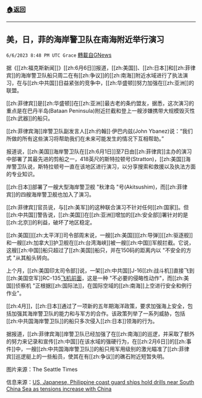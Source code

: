 ###  [:house:返回](README.md)
---


## 美，日，菲的海岸警卫队在南海附近举行演习
`6/6/2023 8:48 PM UTC Grace` [轉載自GNews](https://gnews.org/articles/1363260)

         

据《[[zh:福克斯新闻]]》[[zh:6月6日]]报道，[[zh:美国]]、[[zh:日本]]和[[zh:菲律宾]]的海岸警卫队船只周二在有[[zh:争议]]的[[zh:南海]]附近水域进行了执法演习，在与[[zh:中共国]]日益紧张的竞争中，[[zh:华盛顿]]努力加强在[[zh:亚洲]]的联盟。

[[zh:菲律宾]]是[[zh:华盛顿]]在[[zh:亚洲]]最古老的条约盟友，据悉，这次演习的重点是在巴丹半岛(Bataan Peninsula)附近拦截和登上一艘涉嫌携带大规模毁灭性[[zh:武器]]的船只。

[[zh:菲律宾海]]岸警卫队副发言人[[zh:约翰]]·伊巴内兹(John Ybanez)说：“我们所做的所有这些演习将帮助我们在未来可能发生的情况下互相帮助。”

报道说，[[zh:美国]]海岸警卫队在[[zh:6月1日]]至7日由[[zh:菲律宾]]主办的演习中部署了其最先进的剪船之一，418英尺的斯特拉顿号(Stratton)，[[zh:美国]]海岸警卫队说，斯特拉顿号一直在该地区进行演习，以分享搜索和救援以及执法方面的专业知识。

[[zh:日本]]部署了一艘大型海岸警卫舰 "秋津岛 "号(Akitsushim)，而[[zh:菲律宾]]的四艘海岸警卫舰也加入了演习。

[[zh:菲律宾]]官员说，与[[zh:美军]]的这种联合演习不针对任何[[zh:国家]]。但[[zh:中共国]]警告说，[[zh:美国]]在[[zh:亚洲]]增加的[[zh:安全部]]署针对的是[[zh:北京]]的利益，破坏了地区稳定。

[[zh:美国]][[zh:太平洋]]司令部周末说，一艘[[zh:美国]][[zh:导弹]][[zh:驱逐舰]]和一艘[[zh:加拿大]]护卫舰在[[zh:台湾海峡]]被一艘[[zh:中国]]军舰拦截。它说，这艘[[zh:中国]]船只超过了[[zh:美国]]船只，并在150码的距离内以 "不安全的方式 "从其船头转向。

上个月，[[zh:美国印太司令部]]说，一架[[zh:中共国]]J-16[[zh:战斗机]]直接飞到[[zh:美国空军]]RC-135[飞机前面](https://gnews.org/m/1344250)，这是一种 "不必要的侵略性动作"，而[[zh:美国]]侦察机 "正根据[[zh:国际法]]，在国际空域的[[zh:南海]]上空进行安全和例行作业"。

[[zh:4月]]，[[zh:日本]]通过了一项新的五年期海洋政策，要求加强海上安全，包括加强其海岸警卫队的能力和与军方的合作。该政策列举了一系列威胁，包括[[zh:中共国海岸警卫队]]的船只多次侵入[[zh:日本]]领海的行为。

据报道，[[zh:菲律宾海]]岸警卫队已经加强了在[[zh:南海]]的巡逻，并采取了额外的努力来记录和宣传[[zh:中国]]在该水域的强硬行为，在[[zh:2月6日]]的[[zh:事件]]中，一艘[[zh:中共国海岸警卫队]]的船只用军用级别的激光瞄准了[[zh:菲律宾]]巡逻艇上的一些船员，使其在有[[zh:争议]]的礁石附近短暂失明。

图片来源：The Seattle Times

信息来源：[US, Japanese, Philippine coast guard ships hold drills near South China Sea as tensions increase with China](https://www.foxnews.com/world/us-japanese-philippine-coast-guard-ships-hold-drills-near-south-china-sea-tensions-increase-china)
